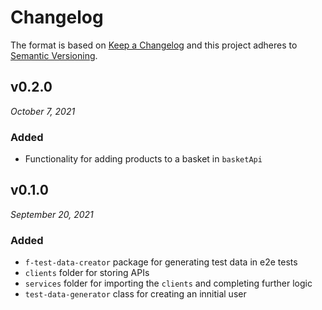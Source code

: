 # Changelog

The format is based on [Keep a Changelog](http://keepachangelog.com/en/1.0.0/)
and this project adheres to [Semantic Versioning](http://semver.org/spec/v2.0.0.html).


v0.2.0
------------------------------
*October 7, 2021*

### Added
- Functionality for adding products to a basket in `basketApi`


v0.1.0
------------------------------
*September 20, 2021*

### Added
- `f-test-data-creator` package for generating test data in e2e tests
- `clients` folder for storing APIs
- `services` folder for importing the `clients` and completing further logic
- `test-data-generator` class for creating an innitial user

